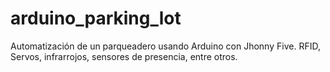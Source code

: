 # arduino_parking_lot
Automatización de un parqueadero usando Arduino con Jhonny Five.  RFID, Servos, infrarrojos, sensores de presencia, entre otros.
